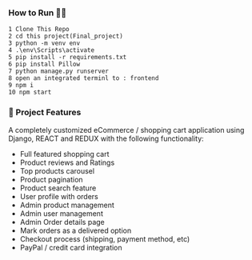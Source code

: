 




### How to Run 🏃‍♀️

```shell
1 Clone This Repo
2 cd this project(Final_project)
3 python -m venv env
4 .\env\Scripts\activate
5 pip install -r requirements.txt 
6 pip install Pillow
7 python manage.py runserver
8 open an integrated terminl to : frontend
9 npm i
10 npm start

```


### 🚀 Project Features

A completely customized eCommerce / shopping cart application using Django, REACT and REDUX with the following functionality:

- Full featured shopping cart
- Product reviews and Ratings
- Top products carousel
- Product pagination
- Product search feature
- User profile with orders
- Admin product management
- Admin user management
- Admin Order details page
- Mark orders as a delivered option
- Checkout process (shipping, payment method, etc)
- PayPal / credit card integration

